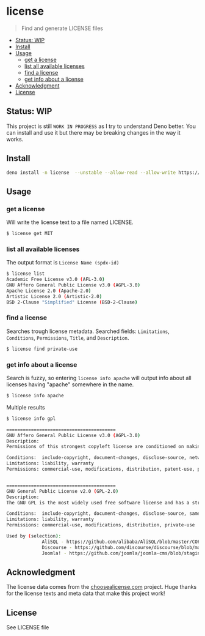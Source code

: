 # license
> Find and generate LICENSE files

<!-- BEGIN mktoc -->
- [Status: WIP](#status-wip)
- [Install](#install)
- [Usage](#usage)
  - [get a license](#get-a-license)
  - [list all available licenses](#list-all-available-licenses)
  - [find a license](#find-a-license)
  - [get info about a license](#get-info-about-a-license)
- [Acknowledgment](#acknowledgment)
- [License](#license)
<!-- END mktoc -->

## Status: WIP

This project is still `WORK IN PROGRESS` as I try to understand Deno better. You can install and use it but there may be breaking changes in the way it works.

## Install

```bash
deno install -n license  --unstable --allow-read --allow-write https://raw.githubusercontent.com/kevingimbel/license-cli/master/main.ts
```

## Usage

### get a license

Will write the license text to a file named LICENSE.

```bash
$ license get MIT
```

### list all available licenses

The output format is `License Name (spdx-id)`

```bash
$ license list
Academic Free License v3.0 (AFL-3.0)
GNU Affero General Public License v3.0 (AGPL-3.0)
Apache License 2.0 (Apache-2.0)
Artistic License 2.0 (Artistic-2.0)
BSD 2-Clause "Simplified" License (BSD-2-Clause)

```

### find a license

Searches trough license metadata. Searched fields: `Limitations`, `Conditions`, `Permissions`, `Title`, and `Description`.

```bash
$ license find private-use
```

### get info about a license

Search is fuzzy, so entering `license info apache` will output info about all licenses having "apache" somewhere in the name.

```bash
$ license info apache
```

Multiple results
```bash
$ license info gpl

========================================
GNU Affero General Public License v3.0 (AGPL-3.0)
Description:
Permissions of this strongest copyleft license are conditioned on making available complete source code of licensed works and modifications, which include larger works using a licensed work, under the same license. Copyright and license notices must be preserved. Contributors provide an express grant of patent rights. When a modified version is used to provide a service over a network, the complete source code of the modified version must be made available.

Conditions:  include-copyright, document-changes, disclose-source, network-use-disclose, same-license
Limitations: liability, warranty
Permissions: commercial-use, modifications, distribution, patent-use, private-use


========================================
GNU General Public License v2.0 (GPL-2.0)
Description:
The GNU GPL is the most widely used free software license and has a strong copyleft requirement. When distributing derived works, the source code of the work must be made available under the same license. There are multiple variants of the GNU GPL, each with different requirements.

Conditions:  include-copyright, document-changes, disclose-source, same-license
Limitations: liability, warranty
Permissions: commercial-use, modifications, distribution, private-use

Used by (selection):
             AliSQL - https://github.com/alibaba/AliSQL/blob/master/COPYING
             Discourse - https://github.com/discourse/discourse/blob/master/LICENSE.txt
             Joomla! - https://github.com/joomla/joomla-cms/blob/staging/LICENSE.txt
```

## Acknowledgment

The license data comes from the [choosealicense.com](https://github.com/github/choosealicense.com) project. Huge thanks for the license texts and meta data that make this project work!

## License

See LICENSE file